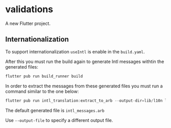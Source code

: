 # validations

A new Flutter project.

## Internationalization

To support internationalization `useIntl` is enable in the `build.yaml`.

After this you must run the build again to generate Intl messages withtin the generated files:

```dart
flutter pub run build_runner build
```

In order to extract the messages from these generated files you must run
a command similar to the one below:

```dart
flutter pub run intl_translation:extract_to_arb --output-dir=lib/l10n lib/**/*.g.dart
```

The default generated file is `intl_messages.arb`

Use `--output-file` to specify a different output file.




